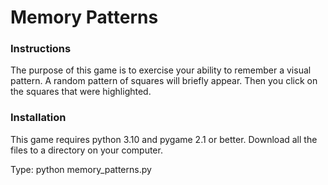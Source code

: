 # Memory Patterns

### Instructions
The purpose of this game is to exercise your ability to remember a visual pattern.
A random pattern of squares will briefly appear.
Then you click on the squares that were highlighted.

### Installation
This game requires python 3.10 and pygame 2.1 or better.
Download all the files to a directory on your computer.

Type: python memory_patterns.py
